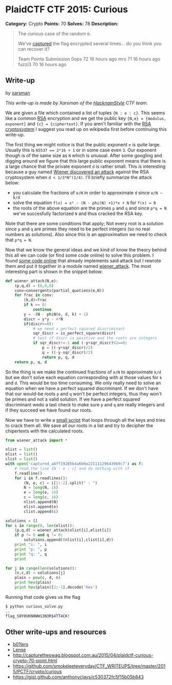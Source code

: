 # PlaidCTF CTF 2015: Curious

**Category:** Crypto
**Points:** 70
**Solves:** 78
**Description:**

> The curious case of the random e.
>
> We've [captured](http://play.plaidctf.com/files/captured_a4ff19205b4a6b0a221111296439b9c7) the flag encrypted several times... do you think you can recover it?
>
>
>
> Team	Points	Submission
> 0ops	72	16 hours ago
> mrx	71	16 hours ago
> fuzzi3	70	16 hours ago

## Write-up

by [xarsman](https://github.com/xarsman)

_This write-up is made by Xarsman of the [HacknamStyle](https://www.hacknamstyle.net/) CTF team._

We are given a file which contained a list of tuples `{N : e : c}`. This seems like a common [RSA](http://en.wikipedia.org/wiki/RSA_%28cryptosystem%29) encryption and we get the public key `{N,e} = {modulus, exponent}` and `{c} = {ciphertext}`. If you aren't familiar with the [RSA cryptosystem](http://en.wikipedia.org/wiki/RSA_%28cryptosystem%29) I suggest you read up on wikipedia first before continuing this write-up.

The first thing we might notice is that the public exponent `e` is quite large. Usually this is `65537 == 2*16 + 1` or in some case even `3`. Our exponent though is of the same size as `N` which is unusual. After some googling and digging around we figure that this large public exponent means that there is a large chance that the private exponent `d` is rather small. This is interesting because a guy named [Wiener discovered an attack](http://en.wikipedia.org/wiki/Wiener%27s_attack) against the RSA cryptosystem when `d < 1/3*N^(1/4)`. 
I'll briefly summarize the attack below:
* you calculate the fractions of `e/N` in order to approximate `d` since `e/N ~ k/d`
* solve the equation `f(x) = x² - (N - phi(N) +1)*x + N` for `f(x) = 0`
* the roots of the above equation are the primes `p` and `q` and since `p*q = N` we've succesfully factorized `N` and thus cracked the RSA key.

Note that there are some conditions that apply; Not every root is a solution since `p` and `q` are primes they need to be perfect integers (so no real numbers as solutions). Also since this is an approximation we need to check that `p*q = N`.

Now that we know the general ideas and we kind of know the theory behind this all we can code (or find some code online) to solve this problem. I found [some code online](https://github.com/pablocelayes/rsa-wiener-attack) that already implements said attack but I rewrote them and put it together in a module named [wiener_attack](wiener_attack.py). The most interesting part is shown in the snippet below:

```python
def wiener_attack(N,e):
    (p,q,d) = (0,0,0)
    conv=convergents(partial_quotiens(e,N))
    for frac in conv:
        (k,d)=frac
        if k == 0:
            continue
        y = -(N - phiN(e, d, k) + 1)
        discr = y*y - 4*N
        if(discr>=0):
            # we need a perfect squared discriminant
            sqr_discr = is_perfect_square(discr)
            # test if discr is positive and the roots are integers
            if sqr_discr!=-1 and (-y+sqr_discr)%2==0:
                p = ((-y+sqr_discr)/2)
                q = ((-y-sqr_discr)/2)
                return p, q, d
    return p, q, d
```

So the thing is we make the continued fractions of `e/N` to approximate `k/d` but we don't solve each equation corresponding with al those values for `k` and `d`. This would be too time consuming. We only really need to solve an equation when we have a perfect squared discriminant. If we don't have that our would-be roots `p` and `q` won't be perfect integers, thus they won't be primes and not a valid solution. If we have a perfect squared discriminant wedo a last check to make sure `p` and `q` are really integers and if they succeed we have found our roots. 

Now we have to write a [small script](curious_solve.py) that loops through all the keys and tries to crack them all. We save all our roots in a list and try to decipher the chipertexts with the calculated roots.

```python
from wiener_attack import *

nlist = list()
elist = list()
clist = list()
with open('captured_a4ff19205b4a6b0a221111296439b9c7') as f:
    # read the line {N : e : c} and do nothing with it
    f.readline()
    for i in f.readlines():
        (N, e, c) = i[1:-2].split(" : ")
        N = long(N, 16)
        e = long(e, 16)
        c = long(c, 16)
        nlist.append(N)
        elist.append(e)
        clist.append(c)

solutions = []
for i in range(0, len(elist)):
    (p,q,d) = wiener_attack(nlist[i],elist[i])
    if p != 0 and q != 0:
        solutions.append((nlist[i],clist[i],d))
    print "i: ", i
    print "p: ", p
    print "q: ", q
    print

for j in range(len(solutions)):
    (n,c,d) = solutions[j]
    plain = pow(c, d, n)
    print hex(plain)
    print hex(plain)[2:-1].decode('hex')
```

Running that code gives us the flag
```bash
$ python curious_solve.py 
..
flag_S0Y0UKN0WW13N3R$4TT4CK!
```


## Other write-ups and resources

* [b01lers](https://b01lers.net/challenges/PlaidCTF%202015/curious/46/)
* [Lense](https://gist.github.com/Lense/8a84b2e6d140176bfad9)
* <http://capturetheswag.blogspot.com.au/2015/04/plaidctf-curious-crypto-70-point.html>
* <https://github.com/smokeleeteveryday/CTF_WRITEUPS/tree/master/2015/PCTF/crypto/curious>
* <https://gist.github.com/anthonyclays/c530372fc5f15b05b843>
